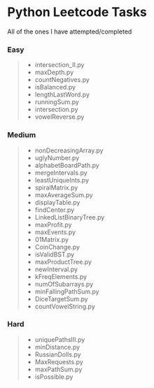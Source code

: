 # Python Leetcode Tasks

All of the ones I have attempted/completed

### Easy
> * intersection_II.py
> * maxDepth.py
> * countNegatives.py
> * isBalanced.py
> * lengthLastWord.py
> * runningSum.py
> * intersection.py
> * vowelReverse.py
### Medium
> * nonDecreasingArray.py
> * uglyNumber.py
> * alphabetBoardPath.py
> * mergeIntervals.py
> * leastUniqueInts.py
> * spiralMatrix.py
> * maxAverageSum.py
> * displayTable.py
> * findCenter.py
> * LinkedListBinaryTree.py
> * maxProfit.py
> * maxEvents.py
> * 01Matrix.py
> * CoinChange.py
> * isValidBST.py
> * maxProductTree.py
> * newInterval.py
> * kFreqElements.py
> * numOfSubarrays.py
> * minFallingPathSum.py
> * DiceTargetSum.py
> * countVowelString.py
### Hard
> * uniquePathsIII.py
> * minDistance.py
> * RussianDolls.py
> * MaxRequests.py
> * maxPathSum.py
> * isPossible.py
